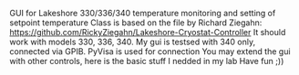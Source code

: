 GUI for Lakeshore 330/336/340 temperature monitoring and setting of setpoint temperature
Class is based on the file by Richard Ziegahn: https://github.com/RickyZiegahn/Lakeshore-Cryostat-Controller
It should work with models 330, 336, 340. My gui is testsed with 340 only, connected via GPIB. PyVisa is used for connection
You may extend the gui with other controls, here is the basic stuff I nedded in my lab
Have fun ;))
